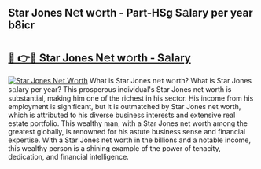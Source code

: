 ## Star Jones N𝚎t w𝚘rth - Part-HSg S𝚊lary per year b8icr

# <h2><a href="http://gc2b42.nevu.top/?p=Star+Jones">🔗 👉🔴 Star Jones N𝚎t w𝚘rth - S𝚊lary</a></h2>

[![Star Jones N𝚎t W𝚘rth](https://i.imgur.com/Oavwk0R.jpeg)](http://gc2b42.nevu.top/?p=Star+Jones)
What is Star Jones n𝚎t w𝚘rth? What is Star Jones s𝚊lary per year?
This prosperous individual's Star Jones net worth is substantial, making him one of the richest in his sector. His income from his employment is significant, but it is outmatched by Star Jones net worth, which is attributed to his diverse business interests and extensive real estate portfolio. This wealthy man, with a Star Jones net worth among the greatest globally, is renowned for his astute business sense and financial expertise. With a Star Jones net worth in the billions and a notable income, this wealthy person is a shining example of the power of tenacity, dedication, and financial intelligence.
